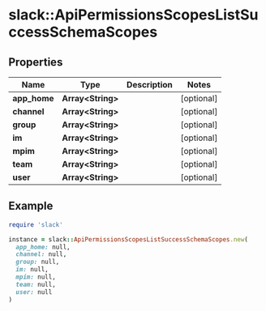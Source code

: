 # slack::ApiPermissionsScopesListSuccessSchemaScopes

## Properties

| Name | Type | Description | Notes |
| ---- | ---- | ----------- | ----- |
| **app_home** | **Array&lt;String&gt;** |  | [optional] |
| **channel** | **Array&lt;String&gt;** |  | [optional] |
| **group** | **Array&lt;String&gt;** |  | [optional] |
| **im** | **Array&lt;String&gt;** |  | [optional] |
| **mpim** | **Array&lt;String&gt;** |  | [optional] |
| **team** | **Array&lt;String&gt;** |  | [optional] |
| **user** | **Array&lt;String&gt;** |  | [optional] |

## Example

```ruby
require 'slack'

instance = slack::ApiPermissionsScopesListSuccessSchemaScopes.new(
  app_home: null,
  channel: null,
  group: null,
  im: null,
  mpim: null,
  team: null,
  user: null
)
```

